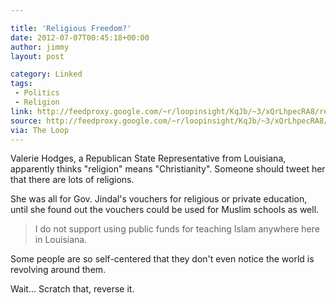 ```yaml
---

title: 'Religious Freedom?'
date: 2012-07-07T00:45:18+00:00
author: jimmy
layout: post

category: Linked
tags: 
 - Politics
 - Religion
link: http://feedproxy.google.com/~r/loopinsight/KqJb/~3/xQrLhpecRA8/republican-horrified-to-discover-that-christianity-is-not-the-only-religion 
source: http://feedproxy.google.com/~r/loopinsight/KqJb/~3/xQrLhpecRA8/republican-horrified-to-discover-that-christianity-is-not-the-only-religion
via: The Loop 
---
```


Valerie Hodges, a Republican State Representative from Louisiana, apparently thinks "religion" means "Christianity". Someone should tweet her that there are lots of religions.
  
She was all for Gov. Jindal's vouchers for religious or private education, until she found out the vouchers could be used for Muslim schools as well.
  
>I do not support using public funds for teaching Islam anywhere here in Louisiana.
    
Some people are so self-centered that they don't even notice the world is revolving around them.
  
  
Wait... Scratch that, reverse it.

